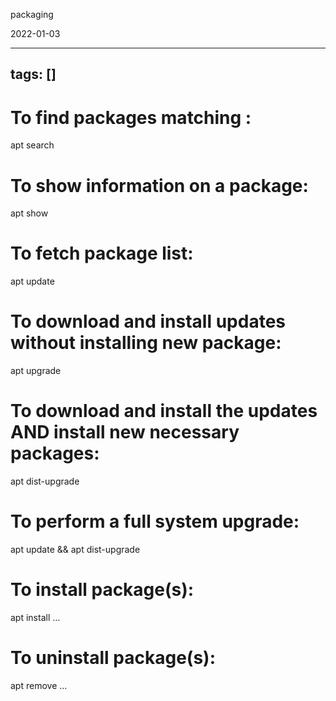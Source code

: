packaging

2022-01-03

------------------------------------------------------------------------

tags: \[\]
----------

To find packages matching :
===========================

apt search

To show information on a package:
=================================

apt show

To fetch package list:
======================

apt update

To download and install updates without installing new package:
===============================================================

apt upgrade

To download and install the updates AND install new necessary packages:
=======================================================================

apt dist-upgrade

To perform a full system upgrade:
=================================

apt update && apt dist-upgrade

To install package(s):
======================

apt install …

To uninstall package(s):
========================

apt remove …
